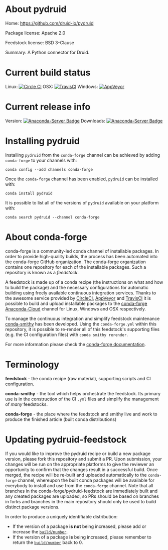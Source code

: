 About pydruid
=============

Home: https://github.com/druid-io/pydruid

Package license: Apache 2.0

Feedstock license: BSD 3-Clause

Summary: A Python connector for Druid.



Current build status
====================

Linux: [![Circle CI](https://circleci.com/gh/conda-forge/pydruid-feedstock.svg?style=shield)](https://circleci.com/gh/conda-forge/pydruid-feedstock)
OSX: [![TravisCI](https://travis-ci.org/conda-forge/pydruid-feedstock.svg?branch=master)](https://travis-ci.org/conda-forge/pydruid-feedstock)
Windows: [![AppVeyor](https://ci.appveyor.com/api/projects/status/github/conda-forge/pydruid-feedstock?svg=True)](https://ci.appveyor.com/project/conda-forge/pydruid-feedstock/branch/master)

Current release info
====================
Version: [![Anaconda-Server Badge](https://anaconda.org/conda-forge/pydruid/badges/version.svg)](https://anaconda.org/conda-forge/pydruid)
Downloads: [![Anaconda-Server Badge](https://anaconda.org/conda-forge/pydruid/badges/downloads.svg)](https://anaconda.org/conda-forge/pydruid)

Installing pydruid
==================

Installing `pydruid` from the `conda-forge` channel can be achieved by adding `conda-forge` to your channels with:

```
conda config --add channels conda-forge
```

Once the `conda-forge` channel has been enabled, `pydruid` can be installed with:

```
conda install pydruid
```

It is possible to list all of the versions of `pydruid` available on your platform with:

```
conda search pydruid --channel conda-forge
```


About conda-forge
=================

conda-forge is a community-led conda channel of installable packages.
In order to provide high-quality builds, the process has been automated into the
conda-forge GitHub organization. The conda-forge organization contains one repository
for each of the installable packages. Such a repository is known as a *feedstock*.

A feedstock is made up of a conda recipe (the instructions on what and how to build
the package) and the necessary configurations for automatic building using freely
available continuous integration services. Thanks to the awesome service provided by
[CircleCI](https://circleci.com/), [AppVeyor](http://www.appveyor.com/)
and [TravisCI](https://travis-ci.org/) it is possible to build and upload installable
packages to the [conda-forge](https://anaconda.org/conda-forge)
[Anaconda-Cloud](http://docs.anaconda.org/) channel for Linux, Windows and OSX respectively.

To manage the continuous integration and simplify feedstock maintenance
[conda-smithy](http://github.com/conda-forge/conda-smithy) has been developed.
Using the ``conda-forge.yml`` within this repository, it is possible to re-render all of
this feedstock's supporting files (e.g. the CI configuration files) with ``conda smithy rerender``.

For more information please check the [conda-forge documentation](https://conda-forge.org/docs/).

Terminology
===========

**feedstock** - the conda recipe (raw material), supporting scripts and CI configuration.

**conda-smithy** - the tool which helps orchestrate the feedstock.
                   Its primary use is in the construction of the CI ``.yml`` files
                   and simplify the management of *many* feedstocks.

**conda-forge** - the place where the feedstock and smithy live and work to
                  produce the finished article (built conda distributions)


Updating pydruid-feedstock
==========================

If you would like to improve the pydruid recipe or build a new
package version, please fork this repository and submit a PR. Upon submission,
your changes will be run on the appropriate platforms to give the reviewer an
opportunity to confirm that the changes result in a successful build. Once
merged, the recipe will be re-built and uploaded automatically to the
`conda-forge` channel, whereupon the built conda packages will be available for
everybody to install and use from the `conda-forge` channel.
Note that all branches in the conda-forge/pydruid-feedstock are
immediately built and any created packages are uploaded, so PRs should be based
on branches in forks and branches in the main repository should only be used to
build distinct package versions.

In order to produce a uniquely identifiable distribution:
 * If the version of a package **is not** being increased, please add or increase
   the [``build/number``](http://conda.pydata.org/docs/building/meta-yaml.html#build-number-and-string).
 * If the version of a package **is** being increased, please remember to return
   the [``build/number``](http://conda.pydata.org/docs/building/meta-yaml.html#build-number-and-string)
   back to 0.